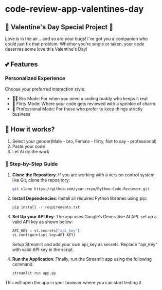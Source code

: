 # code-review-app-valentines-day

## 💌 Valentine's Day Special Project 💌
Love is in the air... and so are your bugs! I've got you a companion who could just fix that problem.
Whether you're single or taken, your code deserves some love this Valentine's Day!

## 💕 Features

### Personalized Experience
Choose your preferred interaction style:
- 🤜🤛 Bro Mode: For when you need a coding buddy who keeps it real
- 💐 Flirty Mode: Where your code gets reviewed with a sprinkle of charm.
- 🤝 Professional Mode: For those who prefer to keep things strictly business


## 🌹 How it works?
1. Select your gender(Male - bro, Female - flirty, Not to say - professional)
2. Paste your code
3. Let AI do the work

### 🤗 Step-by-Step Guide

1. **Clone the Repository**: If you are working with a version control system like Git, clone the repository:

   ```bash
   git clone https://github.com/your-repo/Python-Code-Reviewer.git
2. **Install Dependencies**: Install all required Python libraries using pip:

   ```bash
   pip install -r requirements.txt
3. **Set Up your API Key**: The app uses Google’s Generative AI API. set up a valid API key as shown below:
   
   ```python
   API_KEY = st.secrets["api_key"]
   ai.configure(api_key=API_KEY)
   ```
   Setup Streamlit and add your own api_key as secrets.
   Replace "api_key" with valid API key in the script.
  
5.  **Run the Application**:
  Finally, run the Streamlit app using the following command:

    ```bash
    streamlit run app.py
    ```
   This will open the app in your browser where you can start testing it.
